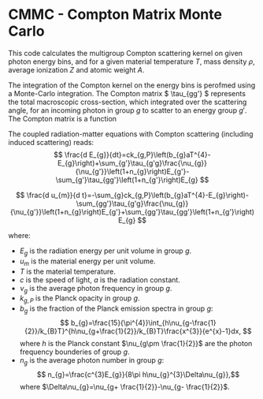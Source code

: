 # CMMC - Compton Matrix Monte Carlo

This code calculates the multigroup Compton scattering kernel on given photon energy bins, and for a given material temperature $T$, mass density $\rho$, average ionization $Z$ and atomic weight $A$.

The integration of the Compton kernel on the energy bins is perofmed using a Monte-Carlo integration.
The Compton matrix $ \tau_{gg'} $ represents the total macroscopic cross-section, which integrated over the scattering angle, for an incoming photon in group $g$ to scatter to an energy group $g'$. The Compton matrix is a function 

The coupled radiation-matter equations with Compton scattering (including induced scattering) reads:
$$ \frac{d E_{g}}{dt}=ck_{g,P}\left(b_{g}aT^{4}-E_{g}\right)+\sum_{g'}\tau_{g'g}\frac{\nu_{g}}{\nu_{g'}}\left(1+n_{g}\right)E_{g'}-\sum_{g'}\tau_{gg'}\left(1+n_{g'}\right)E_{g} $$

$$ \frac{d u_{m}}{d t}=-\sum_{g}ck_{g,P}\left(b_{g}aT^{4}-E_{g}\right)-\sum_{gg'}\tau_{g'g}\frac{\nu_{g}}{\nu_{g'}}\left(1+n_{g}\right)E_{g'}+\sum_{gg'}\tau_{gg'}\left(1+n_{g'}\right)E_{g} $$

where:

* $E_{g}$ is the radiation energy per unit volume in group $g$.
* $u_{m}$ is the material energy per unit volume.
* $T$ is the material temperature.
* $c$ is the speed of light, $a$ is the radiation constant.
* $\nu_{g}$ is the average photon frequency in group $g$.
* $k_{g,P}$ is the Planck opacity in group $g$.
* $b_{g}$ is the fraction of the Planck emission spectra in group $g$:
 $$ b_{g}=\frac{15}{\pi^{4}}\int_{h\nu_{g-\frac{1}{2}}/k_{B}T}^{h\nu_{g+\frac{1}{2}}/k_{B}T}\frac{x^{3}}{e^{x}-1}dx, $$
 where $h$ is the Planck constant $\nu_{g\pm \frac{1}{2}}$ are the photon frequency bounderies of  group $g$.
* $n_{g}$ is the average photon number in group $g$:
  $$ n_{g}=\frac{c^{3}E_{g}}{8\pi h\nu_{g}^{3}\Delta\nu_{g}},$$
  where $\Delta\nu_{g}=\nu_{g+ \frac{1}{2}}-\nu_{g- \frac{1}{2}}$.

